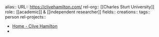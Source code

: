 alias::
URL:: https://clivehamilton.com/
rel-org:: [[Charles Sturt University]]
role:: [[academic]] & [[independent researcher]]
fields::
creations::
tags:: person
rel-projects::

- [Home - Clive Hamilton](https://clivehamilton.com/)
-
